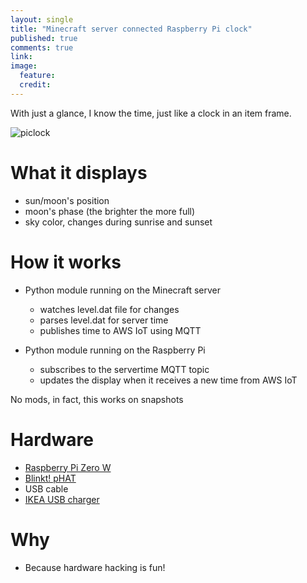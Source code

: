 ```yaml
---
layout: single
title: "Minecraft server connected Raspberry Pi clock"
published: true
comments: true
link:
image:
  feature: 
  credit: 
---
```


With just a glance, I know the time, just like a clock in an item frame.

![piclock](https://dl.dropbox.com/s/pggr70tna1fe02t/piclock.png)


# What it displays

* sun/moon's position
* moon's phase (the brighter the more full)
* sky color, changes during sunrise and sunset


# How it works

* Python module running on the Minecraft server
  * watches level.dat file for changes
  * parses level.dat for server time
  * publishes time to AWS IoT using MQTT

* Python module running on the Raspberry Pi
  * subscribes to the servertime MQTT topic
  * updates the display when it receives a new time from AWS IoT

No mods, in fact, this works on snapshots


# Hardware

* [Raspberry Pi Zero W](https://shop.pimoroni.com/products/raspberry-pi-zero-w)
* [Blinkt! pHAT](https://shop.pimoroni.com/products/blinkt)
* USB cable
* [IKEA USB charger](http://www.ikea.com/gb/en/products/lighting/light-bulbs-accessories/koppla-3-port-usb-charger-art-20291890/)


# Why

* Because hardware hacking is fun!